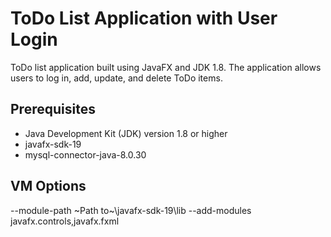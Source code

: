 # ToDo List Application with User Login

ToDo list application built using JavaFX and JDK 1.8. The application allows users to log in, add, update, and delete ToDo items.

## Prerequisites

- Java Development Kit (JDK) version 1.8 or higher
- javafx-sdk-19
- mysql-connector-java-8.0.30

## VM Options
--module-path ~Path to~\javafx-sdk-19\lib --add-modules javafx.controls,javafx.fxml
